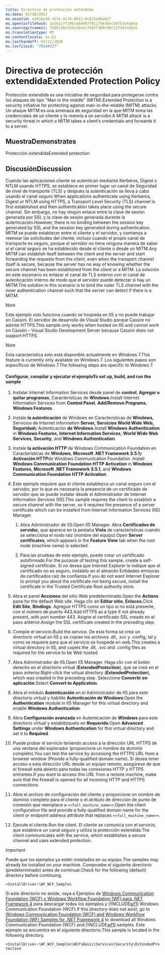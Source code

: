 ```yaml
---
title: Directiva de protección extendida
ms.date: 03/30/2017
ms.assetid: e2616a10-317e-4c34-8023-0c015a80a82f
ms.openlocfilehash: 3a5b1c7f296c68d407f0217963dec56f53e9a08a
ms.sourcegitcommit: 7588136e355e10cbc2582f389c90c127363c02a5
ms.translationtype: MT
ms.contentlocale: es-ES
ms.lasthandoff: 03/12/2020
ms.locfileid: "79144727"
---
```

# <a name="extended-protection-policy"></a><span data-ttu-id="79c77-102">Directiva de protección extendida</span><span class="sxs-lookup"><span data-stu-id="79c77-102">Extended Protection Policy</span></span>
<span data-ttu-id="79c77-103">Protección extendida es una iniciativa de seguridad para protegerse contra los ataques de tipo "Man in the middle" (MITM).</span><span class="sxs-lookup"><span data-stu-id="79c77-103">Extended Protection is a security initiative for protecting against man-in-the-middle (MITM) attacks.</span></span> <span data-ttu-id="79c77-104">Un ataque MITM es una amenaza de seguridad en la que MITM toma las credenciales de un cliente y lo reenvía a un servidor.</span><span class="sxs-lookup"><span data-stu-id="79c77-104">A MITM attack is a security threat in which a MITM takes a client’s credentials and forwards it to a server.</span></span>  
  
## <a name="demonstrates"></a><span data-ttu-id="79c77-105">Muestra</span><span class="sxs-lookup"><span data-stu-id="79c77-105">Demonstrates</span></span>  
 <span data-ttu-id="79c77-106">Protección extendida</span><span class="sxs-lookup"><span data-stu-id="79c77-106">Extended protection</span></span>  
  
## <a name="discussion"></a><span data-ttu-id="79c77-107">Discusión</span><span class="sxs-lookup"><span data-stu-id="79c77-107">Discussion</span></span>  
 <span data-ttu-id="79c77-108">Cuando las aplicaciones cliente se autentican mediante Kerberos, Digest o NTLM usando HTTPS, se establece en primer lugar un canal de Seguridad de nivel de transporte (TLS) y después la autenticación se lleva a cabo usando el canal seguro.</span><span class="sxs-lookup"><span data-stu-id="79c77-108">When applications authenticate using Kerberos, Digest or NTLM using HTTPS, a Transport Level Security (TLS) channel is first established and then authentication takes place using the secure channel.</span></span> <span data-ttu-id="79c77-109">Sin embargo, no hay ningún enlace entre la clave de sesión generada por SSL y la clave de sesión generada durante la autenticación.</span><span class="sxs-lookup"><span data-stu-id="79c77-109">However, there is no binding between the session key generated by SSL and the session key generated during authentication.</span></span> <span data-ttu-id="79c77-110">MITM se puede establecer entre el cliente y el servidor, y comienza a reenviar las solicitudes del cliente, incluso cuando el propio canal de transporte es seguro, porque el servidor no tiene ninguna manera de saber si el canal seguro se ha establecido desde el cliente o desde un MITM.</span><span class="sxs-lookup"><span data-stu-id="79c77-110">Any MITM can establish itself between the client and the server and start forwarding the requests from the client, even when the transport channel itself is secure, because the server has no way of knowing whether the secure channel has been established from the client or a MITM.</span></span> <span data-ttu-id="79c77-111">La solución en este escenario es enlazar el canal de TLS externo con el canal de autenticación interno de modo que el servidor puede detectar si hay un MITM.</span><span class="sxs-lookup"><span data-stu-id="79c77-111">The solution in this scenario is to bind the outer TLS channel with the inner authentication channel such that the server can detect if there is a MITM.</span></span>  
  
> [!NOTE]
> <span data-ttu-id="79c77-112">Este ejemplo solo funciona cuando se hospeda en IIS y no puede trabajar en Cassini. El servidor de desarrollo de Visual Studio porque Cassini no admite HTTPS.</span><span class="sxs-lookup"><span data-stu-id="79c77-112">This sample only works when hosted on IIS and cannot work on Cassini – Visual Studio Development Server because Cassini does not support HTTPS.</span></span>  
  
> [!NOTE]
> <span data-ttu-id="79c77-113">Esta característica solo está disponible actualmente en Windows 7.</span><span class="sxs-lookup"><span data-stu-id="79c77-113">This feature is currently only available on Windows 7.</span></span> <span data-ttu-id="79c77-114">Los siguientes pasos son específicos de Windows 7.</span><span class="sxs-lookup"><span data-stu-id="79c77-114">The following steps are specific to Windows 7.</span></span>  
  
#### <a name="to-set-up-build-and-run-the-sample"></a><span data-ttu-id="79c77-115">Configurar, compilar y ejecutar el ejemplo</span><span class="sxs-lookup"><span data-stu-id="79c77-115">To set up, build, and run the sample</span></span>  
  
1. <span data-ttu-id="79c77-116">Instalar Internet Information Services desde panel de **control**, **Agregar o quitar programas**, Características de **Windows**.</span><span class="sxs-lookup"><span data-stu-id="79c77-116">Install Internet Information Services from **Control Panel**, **Add/Remove Programs**, **Windows Features**.</span></span>  
  
2. <span data-ttu-id="79c77-117">Instale **la autenticación** de Windows en Características de **Windows,** Servicios de Internet Information **Server,** **Servicios World Wide Web,** **Seguridad**y Autenticación **de Windows.**</span><span class="sxs-lookup"><span data-stu-id="79c77-117">Install **Windows Authentication** in **Windows Features**, **Internet Information Services**, **World Wide Web Services**, **Security**, and **Windows Authentication**.</span></span>  
  
3. <span data-ttu-id="79c77-118">Instale **la activación HTTP** de Windows Communication Foundation en Características de **Windows**, **Microsoft .NET Framework 3.5.1**y **Activación HTTP**de Windows Communication Foundation .</span><span class="sxs-lookup"><span data-stu-id="79c77-118">Install **Windows Communication Foundation HTTP Activation** in **Windows Features**, **Microsoft .NET Framework 3.5.1**, and **Windows Communication Foundation HTTP Activation**.</span></span>  
  
4. <span data-ttu-id="79c77-119">Este ejemplo requiere que el cliente establezca un canal seguro con el servidor, por lo que es necesaria la presencia de un certificado de servidor que se puede instalar desde el Administrador de Internet Information Services (IIS).</span><span class="sxs-lookup"><span data-stu-id="79c77-119">This sample requires the client to establish a secure channel with the server, so it requires the presence of a server certificate which can be installed from Internet Information Services (IIS) Manager.</span></span>  
  
    1. <span data-ttu-id="79c77-120">Abra Administrador de IIS.</span><span class="sxs-lookup"><span data-stu-id="79c77-120">Open IIS Manager.</span></span> <span data-ttu-id="79c77-121">Abra **Certificados de servidor,** que aparece en la pestaña **Vista** de características cuando se selecciona el nodo raíz (nombre del equipo).</span><span class="sxs-lookup"><span data-stu-id="79c77-121">Open **Server certificates**, which appears in the **Feature View** tab when the root node (machine name) is selected.</span></span>  
  
    2. <span data-ttu-id="79c77-122">Para las pruebas de este ejemplo, puede crear un certificado autofirmado.</span><span class="sxs-lookup"><span data-stu-id="79c77-122">For the purpose of testing this sample, create a self-signed certificate.</span></span> <span data-ttu-id="79c77-123">Si no desea que Internet Explorer le indique que el certificado no es seguro, instálelo en el almacén Entidades emisoras de certificados raíz de confianza.</span><span class="sxs-lookup"><span data-stu-id="79c77-123">If you do not want Internet Explorer to prompt you about the certificate not being secure, install the certificate in the Trusted Certificate Root authority store.</span></span>  
  
5. <span data-ttu-id="79c77-124">Abra el panel **Acciones** del sitio Web predeterminado.</span><span class="sxs-lookup"><span data-stu-id="79c77-124">Open the **Actions** pane for the default Web site.</span></span> <span data-ttu-id="79c77-125">Haga clic en **Editar sitio**, **Enlaces**.</span><span class="sxs-lookup"><span data-stu-id="79c77-125">Click **Edit Site**, **Bindings**.</span></span> <span data-ttu-id="79c77-126">Agregue HTTPS como un tipo si no está presente, con el número de puerto 443.</span><span class="sxs-lookup"><span data-stu-id="79c77-126">Add HTTPS as a type if not already present, with port number 443.</span></span> <span data-ttu-id="79c77-127">Asigne el certificado SSL creado en el paso anterior.</span><span class="sxs-lookup"><span data-stu-id="79c77-127">Assign the SSL certificate created in the preceding step.</span></span>  
  
6. <span data-ttu-id="79c77-128">Compile el servicio.</span><span class="sxs-lookup"><span data-stu-id="79c77-128">Build the service.</span></span> <span data-ttu-id="79c77-129">De esta forma se crea un directorio virtual en IIS y se copian los archivos .dll, .svc y .config, tal y como se requiere para que el servicio se hospede en web.</span><span class="sxs-lookup"><span data-stu-id="79c77-129">This creates a virtual directory in IIS, and copies the .dll, .svc and .config files as required for the service to be Web hosted.</span></span>  
  
7. <span data-ttu-id="79c77-130">Abra Administrador de IIS.</span><span class="sxs-lookup"><span data-stu-id="79c77-130">Open IIS Manager.</span></span> <span data-ttu-id="79c77-131">Haga clic con el botón derecho en el directorio virtual (**ExtendedProtection**), que se creó en el paso anterior.</span><span class="sxs-lookup"><span data-stu-id="79c77-131">Right-click the virtual directory (**ExtendedProtection**), which was created in the preceding step.</span></span> <span data-ttu-id="79c77-132">Seleccione **Convertir en aplicación**.</span><span class="sxs-lookup"><span data-stu-id="79c77-132">Select **Convert to Application**.</span></span>  
  
8. <span data-ttu-id="79c77-133">Abra el módulo **Autenticación** en el Administrador de IIS para este directorio virtual y habilite **Autenticación de Windows**.</span><span class="sxs-lookup"><span data-stu-id="79c77-133">Open the **Authentication** module in IIS Manager for this virtual directory and enable **Windows Authentication**.</span></span>  
  
9. <span data-ttu-id="79c77-134">Abra **Configuración avanzada** en Autenticación de **Windows** para este directorio virtual y establézquelo en **Requerido**.</span><span class="sxs-lookup"><span data-stu-id="79c77-134">Open **Advanced Settings** under **Windows Authentication** for this virtual directory and set it to **Required**.</span></span>  
  
10. <span data-ttu-id="79c77-135">Puede probar el servicio teniendo acceso a la dirección URL HTTPS de una ventana del explorador (proporcione un nombre de dominio completo).</span><span class="sxs-lookup"><span data-stu-id="79c77-135">You can test the service by accessing the HTTPS URL from a browser window (Provide a fully-qualified domain name).</span></span> <span data-ttu-id="79c77-136">Si desea tener acceso a esta dirección URL desde un equipo remoto, asegúrese de que el firewall está abierto para todas las conexiones HTTP y HTTPS entrantes.</span><span class="sxs-lookup"><span data-stu-id="79c77-136">If you want to access this URL from a remote machine, make sure that the firewall is opened for all incoming HTTP and HTTPS connections.</span></span>  
  
11. <span data-ttu-id="79c77-137">Abra el archivo de configuración del cliente y proporcione un nombre de dominio completo para el cliente o el atributo de dirección de punto de conexión que reemplace a `<<full_machine_name>>`.</span><span class="sxs-lookup"><span data-stu-id="79c77-137">Open the client configuration file and provide a fully-qualified domain name for the client or endpoint address attribute that replaces `<<full_machine_name>>`.</span></span>  
  
12. <span data-ttu-id="79c77-138">Ejecute el cliente.</span><span class="sxs-lookup"><span data-stu-id="79c77-138">Run the client.</span></span> <span data-ttu-id="79c77-139">El cliente se comunica con el servicio, que establece un canal seguro y utiliza la protección extendida.</span><span class="sxs-lookup"><span data-stu-id="79c77-139">The client communicates with the service, which establishes a secure channel and uses extended protection.</span></span>  
  
> [!IMPORTANT]
> <span data-ttu-id="79c77-140">Puede que los ejemplos ya estén instalados en su equipo.</span><span class="sxs-lookup"><span data-stu-id="79c77-140">The samples may already be installed on your machine.</span></span> <span data-ttu-id="79c77-141">Compruebe el siguiente directorio (predeterminado) antes de continuar.</span><span class="sxs-lookup"><span data-stu-id="79c77-141">Check for the following (default) directory before continuing.</span></span>  
>
> `<InstallDrive>:\WF_WCF_Samples`  
>
> <span data-ttu-id="79c77-142">Si este directorio no existe, vaya a Ejemplos de [Windows Communication Foundation (WCF) y Windows Workflow Foundation (WF) para .NET Framework 4](https://www.microsoft.com/download/details.aspx?id=21459) para descargar todos los ejemplos y [!INCLUDE[wf1](../../../../includes/wf1-md.md)] Windows Communication Foundation (WCF).</span><span class="sxs-lookup"><span data-stu-id="79c77-142">If this directory does not exist, go to [Windows Communication Foundation (WCF) and Windows Workflow Foundation (WF) Samples for .NET Framework 4](https://www.microsoft.com/download/details.aspx?id=21459) to download all Windows Communication Foundation (WCF) and [!INCLUDE[wf1](../../../../includes/wf1-md.md)] samples.</span></span> <span data-ttu-id="79c77-143">Este ejemplo se encuentra en el siguiente directorio.</span><span class="sxs-lookup"><span data-stu-id="79c77-143">This sample is located in the following directory.</span></span>  
>
> `<InstallDrive>:\WF_WCF_Samples\WCF\Basic\Services\Security\ExtendedProtection`
